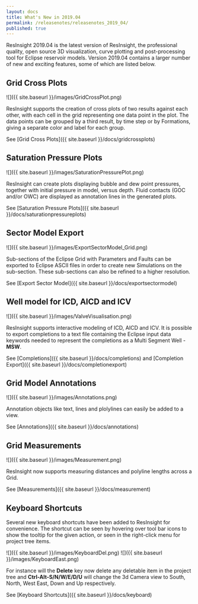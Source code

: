 ```yaml
---
layout: docs
title: What's New in 2019.04
permalink: /releasenotes/releasenotes_2019_04/
published: true
---
```


ResInsight 2019.04 is the latest version of ResInsight, the professional quality, open source 3D visualization, curve plotting and post-processing tool for Eclipse reservoir models. Version 2019.04 contains a larger number of new and exciting features, some of which are listed below.

## Grid Cross Plots
![]({{ site.baseurl }}/images/GridCrossPlot.png)

ResInsight supports the creation of cross plots of two results against each other, with each cell in the grid representing one data point in the plot. The data points can be grouped by a third result, by time step or by Formations, giving a separate color and label for each group.

See [Grid Cross Plots]({{ site.baseurl }}/docs/gridcrossplots)

## Saturation Pressure Plots
![]({{ site.baseurl }}/images/SaturationPressurePlot.png)

ResInsight can create plots displaying bubble and dew point pressures, together with initial pressure in model, versus depth. Fluid contacts (GOC and/or OWC) are displayed as annotation lines in the generated plots.

See [Saturation Pressure Plots]({{ site.baseurl }}/docs/saturationpressureplots)

## Sector Model Export
![]({{ site.baseurl }}/images/ExportSectorModel_Grid.png)

Sub-sections of the Eclipse Grid with Parameters and Faults can be exported to Eclipse ASCII files in order to create new Simulations on the sub-section. These sub-sections can also be refined to a higher resolution.

See [Export Sector Model]({{ site.baseurl }}/docs/exportsectormodel)

## Well model for ICD, AICD and ICV
![]({{ site.baseurl }}/images/ValveVisualisation.png)

ResInsight supports interactive modeling of ICD, AICD and ICV. It is possible to export completions to a text file containing the Eclipse input data keywords needed to represent the completions as a Multi Segment Well - **MSW**. 

See [Completions]({{ site.baseurl }}/docs/completions) and  [Completion Export]({{ site.baseurl }}/docs/completionexport)

## Grid Model Annotations
![]({{ site.baseurl }}/images/Annotations.png)

Annotation objects like text, lines and plolylines can easily be added to a view.

See [Annotations]({{ site.baseurl }}/docs/annotations)

## Grid Measurements
![]({{ site.baseurl }}/images/Measurement.png)

ResInsight now supports measuring distances and polyline lengths across a Grid.

See [Measurements]({{ site.baseurl }}/docs/measurement)

## Keyboard Shortcuts
Several new keyboard shortcuts have been added to ResInsight for convenience. The shortcut can be seen by hovering over tool bar icons to show the tooltip for the given action, or seen in the right-click menu for project tree items.

![]({{ site.baseurl }}/images/KeyboardDel.png)
![]({{ site.baseurl }}/images/KeyboardEast.png)

For instance will the **Delete** key now delete any deletable item in the project tree and **Ctrl-Alt-S/N/W/E/D/U** will change the 3d Camera view to South, North, West East, Down and Up respectively.

See [Keyboard Shortcuts]({{ site.baseurl }}/docs/keyboard)

